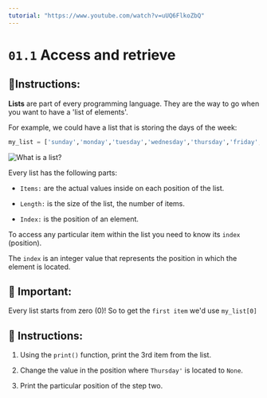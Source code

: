 ```yaml
---
tutorial: "https://www.youtube.com/watch?v=uUQ6FlkoZbQ"
---
```


# `01.1` Access and retrieve

## 📝Instructions:

**Lists** are part of every programming language. They are the way to go when you want to have a 'list of elements'.

For example, we could have a list that is storing the days of the week:

```py
my_list = ['sunday','monday','tuesday','wednesday','thursday','friday','saturday']
```

![What is a list?](http://i.imgur.com/DbmSOHT.png)

Every list has the following parts:

- `Items:` are the actual values inside on each position of the list.

- `Length:` is the size of the list, the number of items.

- `Index:` is the position of an element.

To access any particular item within the list you need to know its `index` (position).

The `index` is an integer value that represents the position in which the element is located.

## :mag_right: Important:

Every list starts from zero (0)! So to get the `first item` we'd use `my_list[0]`

## 📝 Instructions:

1. Using the `print()` function, print the 3rd item from the list.

2. Change the value in the position where `Thursday'` is located to `None`.

3. Print the particular position of the step two.
